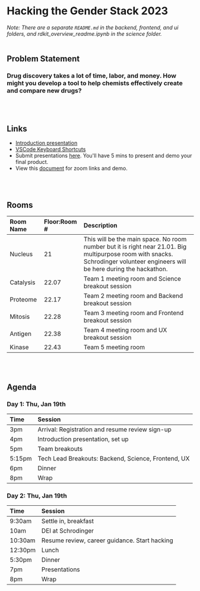 # Hacking the Gender Stack 2023

*Note: There are a separate `README.md` in the backend, frontend, and ui folders, and rdkit_overview_readme.ipynb in the science folder.*
<br><br>
## Problem Statement

### Drug discovery takes a lot of time, labor, and money. How might you develop a tool to help chemists effectively create and compare new drugs?

<br><br>
## Links
* [Introduction presentation](https://docs.google.com/presentation/d/1NJKCubqzyhk3_z4pin8jTwTcp_4_Ip2ZHT367m8Nk5w/edit?usp=sharing)
* [VSCode Keyboard Shortcuts](https://code.visualstudio.com/shortcuts/keyboard-shortcuts-windows.pdf)
* Submit presentations [here](https://forms.gle/U4BNpmxFKURKqAF16). You'll have 5 mins to present and demo your final product.
* View this [document](https://docs.google.com/document/d/1vvoOpr1lam9daj9vdOIxaiMtL-SWQw0NrrAvB06xSEc/edit?usp=sharing) for zoom links and demo.



<br><br>

## Rooms

| Room Name  | Floor:Room # | Description |
| :------------- | :------------- | :------------- |
| Nucleus  | 21  | This will be the main space. No room number but it is right near 21.01. Big multipurpose room with snacks. Schrodinger volunteer engineers will be here during the hackathon. |
| Catalysis  | 22.07  | Team 1 meeting room and Science breakout session |
| Proteome  | 22.17  | Team 2 meeting room and Backend breakout session |
| Mitosis  | 22.28  | Team 3 meeting room and Frontend breakout session |
| Antigen  | 22.38  | Team 4 meeting room and UX breakout session |
| Kinase  | 22.43  | Team 5 meeting room |

<br><br>


## Agenda

### Day 1: Thu, Jan 19th
| Time  | Session |
| :------------- | :------------- |
| 3pm  | Arrival: Registration and resume review sign-up |
| 4pm  | Introduction presentation, set up |
| 5pm  | Team breakouts |
| 5:15pm | Tech Lead Breakouts: Backend, Science, Frontend, UX |
| 6pm | Dinner |
| 8pm | Wrap |

### Day 2: Thu, Jan 19th
| Time  | Session |
| :------------- | :------------- |
| 9:30am  | Settle in, breakfast  |
| 10am  | DEI at Schrodinger |
| 10:30am  | Resume review, career guidance. Start hacking |
| 12:30pm  | Lunch |
| 5:30pm | Dinner |
| 7pm | Presentations |
| 8pm | Wrap |

<br><br>




